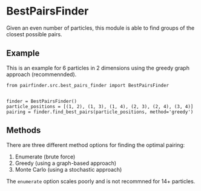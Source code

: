 # BestPairsFinder

Given an even number of particles, this module is able to find groups of the closest possible pairs.

## Example

This is an example for 6 particles in 2 dimensions using the greedy graph approach (recommennded).

```
from pairfinder.src.best_pairs_finder import BestPairsFinder


finder = BestPairsFinder()
particle_positions = [(1, 2), (1, 3), (1, 4), (2, 3), (2, 4), (3, 4)]
pairing = finder.find_best_pairs(particle_positions, method='greedy')
```

## Methods

There are three different method options for finding the optimal pairing:

1. Enumerate (brute force)
2. Greedy (using a graph-based approach)
3. Monte Carlo (using a stochastic approach)

The ```enumerate``` option scales poorly and is not recommned for 14+ particles.
